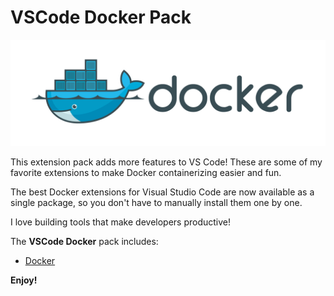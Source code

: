 # VSCode Docker Pack

![Banner](assets/banner.png)

This extension pack adds more features to VS Code! These are some of my favorite extensions to make Docker containerizing easier and fun.

The best Docker extensions for Visual Studio Code are now available as a single package, so you don't have to manually install them one by one.

I love building tools that make developers productive!

The **VSCode Docker** pack includes:

* [Docker](https://marketplace.visualstudio.com/items?itemName=ms-azuretools.vscode-docker)

**Enjoy!**
